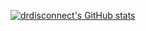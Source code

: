 [![drdisconnect's GitHub stats](https://github-readme-stats.vercel.app/api?username=drdisconnect)](https://github.com/anuraghazra/github-readme-stats)
